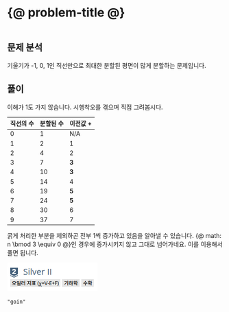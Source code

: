 # {@ problem-title @}

~~~problem-info-table
~~~

## 문제 분석

기울기가 -1, 0, 1인 직선만으로 최대한 분할된 평면이 많게 분할하는 문제입니다.

## 풀이

이해가 1도 가지 않습니다. 시행착오를 겪으며 직접 그려봅시다.

| 직선의 수 | 분할된 수 | 이전값 + |
| --------- | --------- | -------- |
| 0         | 1         | N/A      |
| 1         | 2         | 1        |
| 2         | 4         | 2        |
| 3         | 7         | **3**    |
| 4         | 10        | **3**    |
| 5         | 14        | 4        |
| 6         | 19        | **5**    |
| 7         | 24        | **5**    |
| 8         | 30        | 6        |
| 9         | 37        | 7        |

굵게 처리한 부분을 제외하곤 전부 1씩 증가하고 있음을 알아낼 수 있습니다.
{@ math: n \bmod 3 \equiv 0 @}인 경우에 증가시키지 않고 그대로 넘어가네요.
이를 이용해서 풀면 됩니다.

![Euler characteristic (χ=V-E+F)](./tag.png)

~~~pirim
"goin"
~~~